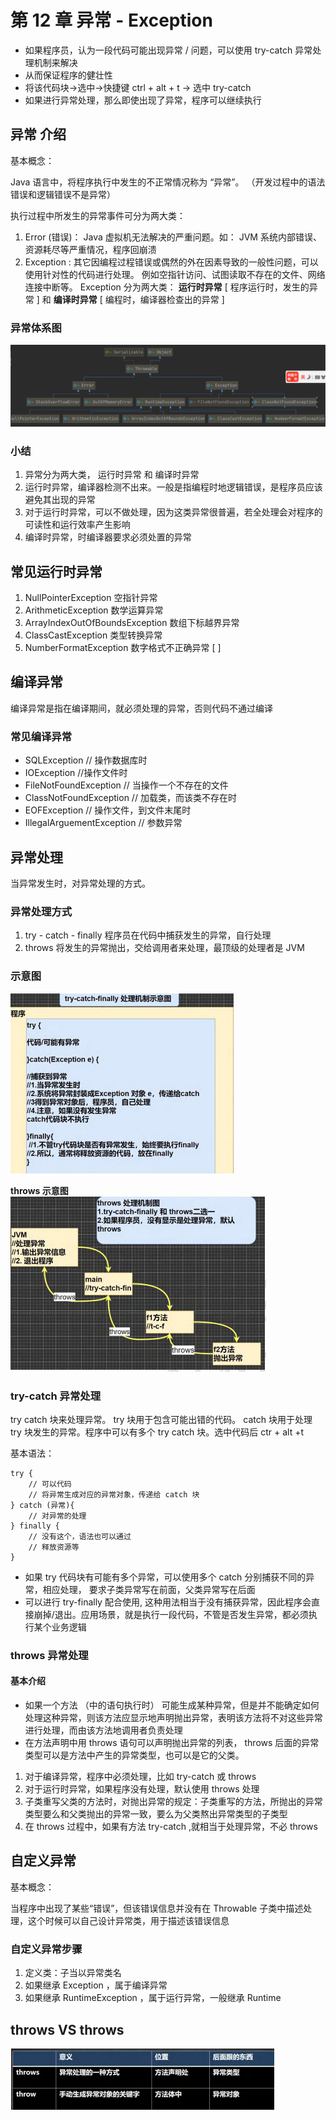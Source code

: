  # 第 12 章 异常 - Exception
- 如果程序员，认为一段代码可能出现异常 / 问题，可以使用 try-catch 异常处理机制来解决
- 从而保证程序的健壮性
- 将该代码块->选中->快捷键 ctrl + alt + t -> 选中 try-catch
- 如果进行异常处理，那么即使出现了异常，程序可以继续执行
## 异常 介绍
基本概念：

Java 语言中，将程序执行中发生的不正常情况称为 “异常”。 （开发过程中的语法错误和逻辑错误不是异常）

执行过程中所发生的异常事件可分为两大类：
1. Error (错误)： Java 虚拟机无法解决的严重问题。如： JVM 系统内部错误、资源耗尽等严重情况，程序回崩溃
2. Exception : 其它因编程过程错误或偶然的外在因素导致的一般性问题，可以使用针对性的代码进行处理。 例如空指针访问、试图读取不存在的文件、网络连接中断等。 Exception 分为两大类： **运行时异常** [ 程序运行时，发生的异常 ] 和 **编译时异常** [ 编程时，编译器检查出的异常 ]
### 异常体系图
![Alt text](pictures/java后端入门第十二天.png)
### 小结
1. 异常分为两大类， 运行时异常 和 编译时异常
2. 运行时异常，编译器检测不出来。一般是指编程时地逻辑错误，是程序员应该避免其出现的异常
3. 对于运行时异常，可以不做处理，因为这类异常很普遍，若全处理会对程序的可读性和运行效率产生影响
4. 编译时异常，时编译器要求必须处置的异常
## 常见运行时异常
1) NullPointerException 空指针异常
2) ArithmeticException 数学运算异常
3) ArrayIndexOutOfBoundsException 数组下标越界异常
4) ClassCastException 类型转换异常
5) NumberFormatException 数字格式不正确异常 [ ] 

## 编译异常
编译异常是指在编译期间，就必须处理的异常，否则代码不通过编译
### 常见编译异常
- SQLException // 操作数据库时
- IOException //操作文件时
- FileNotFoundException // 当操作一个不存在的文件
- ClassNotFoundException // 加载类，而该类不存在时
- EOFException // 操作文件，到文件末尾时
- IllegalArguementException // 参数异常

## 异常处理
当异常发生时，对异常处理的方式。
### 异常处理方式
1. try - catch - finally 程序员在代码中捕获发生的异常，自行处理
2. throws 将发生的异常抛出，交给调用者来处理，最顶级的处理者是 JVM
### 示意图
![Alt text](pictures/java后端入门第十二天01.png)

**throws 示意图**
![Alt text](pictures/java后端入门第十二天02.png)
### try-catch 异常处理
try catch 块来处理异常。 try 块用于包含可能出错的代码。 catch 块用于处理 try 块发生的异常。程序中可以有多个 try catch 块。选中代码后 ctr + alt +t

基本语法：

    try {
        // 可以代码
        // 将异常生成对应的异常对象，传递给 catch 块
    } catch (异常){
        // 对异常的处理
    } finally {
        // 没有这个，语法也可以通过
        // 释放资源等
    }

- 如果 try 代码块有可能有多个异常，可以使用多个 catch 分别捕获不同的异常，相应处理， 要求子类异常写在前面，父类异常写在后面
- 可以进行 try-finally 配合使用, 这种用法相当于没有捕获异常，因此程序会直接崩掉/退出。应用场景，就是执行一段代码，不管是否发生异常，都必须执行某个业务逻辑

### throws 异常处理
#### 基本介绍
- 如果一个方法 （中的语句执行时） 可能生成某种异常，但是并不能确定如何处理这种异常，则该方法应显示地声明抛出异常，表明该方法将不对这些异常进行处理，而由该方法地调用者负责处理
- 在方法声明中用 throws 语句可以声明抛出异常的列表， throws 后面的异常类型可以是方法中产生的异常类型，也可以是它的父类。

1. 对于编译异常，程序中必须处理，比如 try-catch 或 throws
2. 对于运行时异常，如果程序没有处理，默认使用 throws 处理
3. 子类重写父类的方法时，对抛出异常的规定：子类重写的方法，所抛出的异常类型要么和父类抛出的异常一致，要么为父类熬出异常类型的子类型
4. 在 throws 过程中，如果有方法 try-catch ,就相当于处理异常，不必 throws
## 自定义异常
基本概念：

当程序中出现了某些“错误”，但该错误信息并没有在 Throwable 子类中描述处理，这个时候可以自己设计异常类，用于描述该错误信息
### 自定义异常步骤
1. 定义类：子当以异常类名  
2. 如果继承 Exception ，属于编译异常
3. 如果继承 RuntimeException ，属于运行异常，一般继承 Runtime

## throws VS throws
![Alt text](pictures/java后端入门第十二天03.png )



